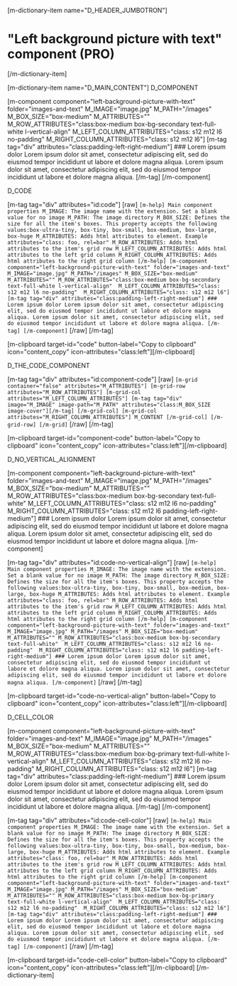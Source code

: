 [m-dictionary-item name="D_HEADER_JUMBOTRON"]
  # "Left background picture with text" component (PRO)
[/m-dictionary-item]

[m-dictionary-item name="D_MAIN_CONTENT"]
  D_COMPONENT

  [m-component component="left-background-picture-with-text" folder="images-and-text" M_IMAGE="image.jpg" M_PATH="/images" M_BOX_SIZE="box-medium" M_ATTRIBUTES="" M_ROW_ATTRIBUTES="class:box-medium box-bg-secondary text-full-white l-vertical-align"  M_LEFT_COLUMN_ATTRIBUTES="class: s12 m12 l6 no-padding"  M_RIGHT_COLUMN_ATTRIBUTES="class: s12 m12 l6"]
    [m-tag tag="div" attributes="class:padding-left-right-medium"]
      ### Lorem ipsum dolor
      Lorem ipsum dolor sit amet, consectetur adipiscing elit, sed do eiusmod tempor incididunt ut labore et dolore magna aliqua. Lorem ipsum dolor sit amet, consectetur adipiscing elit, sed do eiusmod tempor incididunt ut labore et dolore magna aliqua.
    [/m-tag]
  [/m-component]

  D_CODE

  [m-tag tag="div" attributes="id:code"]
    [raw]
    ```
    [m-help]
      Main component properties
      M_IMAGE: The image name with the extension. Set a blank value for no image
      M_PATH: The image directory
      M_BOX_SIZE: Defines the size for all the item's boxes. This property accepts the following values:box-ultra-tiny, box-tiny, box-small, box-medium, box-large, box-huge
      M_ATTRIBUTES: Adds html attributes to element. Example attributes="class: foo, rel=bar"
      M_ROW_ATTRIBUTES: Adds html attributes to the item's grid row
      M_LEFT_COLUMN_ATTRIBUTES: Adds html attributes to the left grid column
      M_RIGHT_COLUMN_ATTRIBUTES: Adds html attributes to the right grid column
    [/m-help]
    [m-component component="left-background-picture-with-text" folder="images-and-text" M_IMAGE="image.jpg" M_PATH="/images" M_BOX_SIZE="box-medium" M_ATTRIBUTES="" M_ROW_ATTRIBUTES="class:box-medium box-bg-secondary text-full-white l-vertical-align"  M_LEFT_COLUMN_ATTRIBUTES="class: s12 m12 l6 no-padding"  M_RIGHT_COLUMN_ATTRIBUTES="class: s12 m12 l6"]
      [m-tag tag="div" attributes="class:padding-left-right-medium"]
        ### Lorem ipsum dolor
        Lorem ipsum dolor sit amet, consectetur adipiscing elit, sed do eiusmod tempor incididunt ut labore et dolore magna aliqua. Lorem ipsum dolor sit amet, consectetur adipiscing elit, sed do eiusmod tempor incididunt ut labore et dolore magna aliqua.
      [/m-tag]
    [/m-component]
    ```
    [/raw]
  [/m-tag]  

  [m-clipboard target-id="code" button-label="Copy to clipboard" icon="content_copy" icon-attributes="class:left"][/m-clipboard]

  D_THE_CODE_COMPONENT

  [m-tag tag="div" attributes="id:component-code"]
    [raw]
    ```
    [m-grid container="false" attributes="M_ATTRIBUTES"]
      [m-grid-row attributes="M_ROW_ATTRIBUTES"]
        [m-grid-col attributes="M_LEFT_COLUMN_ATTRIBUTES"]
          [m-tag tag="div" image="M_IMAGE" image-path="M_PATH" attributes="class:M_BOX_SIZE image-cover"][/m-tag]
        [/m-grid-col]
        [m-grid-col attributes="M_RIGHT_COLUMN_ATTRIBUTES"]
          M_CONTENT
        [/m-grid-col]
      [/m-grid-row]
    [/m-grid]
    ```
    [/raw]
  [/m-tag]  

  [m-clipboard target-id="component-code" button-label="Copy to clipboard" icon="content_copy" icon-attributes="class:left"][/m-clipboard]

  D_NO_VERTICAL_ALIGNMENT

  [m-component component="left-background-picture-with-text" folder="images-and-text" M_IMAGE="image.jpg" M_PATH="/images" M_BOX_SIZE="box-medium" M_ATTRIBUTES="" M_ROW_ATTRIBUTES="class:box-medium box-bg-secondary text-full-white"  M_LEFT_COLUMN_ATTRIBUTES="class: s12 m12 l6 no-padding"  M_RIGHT_COLUMN_ATTRIBUTES="class: s12 m12 l6 padding-left-right-medium"]
    ### Lorem ipsum dolor
    Lorem ipsum dolor sit amet, consectetur adipiscing elit, sed do eiusmod tempor incididunt ut labore et dolore magna aliqua. Lorem ipsum dolor sit amet, consectetur adipiscing elit, sed do eiusmod tempor incididunt ut labore et dolore magna aliqua.
  [/m-component]

  [m-tag tag="div" attributes="id:code-no-vertical-align"]
    [raw]
    ```
    [m-help]
      Main component properties
      M_IMAGE: The image name with the extension. Set a blank value for no image
      M_PATH: The image directory
      M_BOX_SIZE: Defines the size for all the item's boxes. This property accepts the following values:box-ultra-tiny, box-tiny, box-small, box-medium, box-large, box-huge
      M_ATTRIBUTES: Adds html attributes to element. Example attributes="class: foo, rel=bar"
      M_ROW_ATTRIBUTES: Adds html attributes to the item's grid row
      M_LEFT_COLUMN_ATTRIBUTES: Adds html attributes to the left grid column
      M_RIGHT_COLUMN_ATTRIBUTES: Adds html attributes to the right grid column
    [/m-help]
    [m-component component="left-background-picture-with-text" folder="images-and-text" M_IMAGE="image.jpg" M_PATH="/images" M_BOX_SIZE="box-medium" M_ATTRIBUTES="" M_ROW_ATTRIBUTES="class:box-medium box-bg-secondary text-full-white"  M_LEFT_COLUMN_ATTRIBUTES="class: s12 m12 l6 no-padding"  M_RIGHT_COLUMN_ATTRIBUTES="class: s12 m12 l6 padding-left-right-medium"]
      ### Lorem ipsum dolor
      Lorem ipsum dolor sit amet, consectetur adipiscing elit, sed do eiusmod tempor incididunt ut labore et dolore magna aliqua. Lorem ipsum dolor sit amet, consectetur adipiscing elit, sed do eiusmod tempor incididunt ut labore et dolore magna aliqua.
    [/m-component]
    ```
    [/raw]
  [/m-tag]

  [m-clipboard target-id="code-no-vertical-align" button-label="Copy to clipboard" icon="content_copy" icon-attributes="class:left"][/m-clipboard]  

  D_CELL_COLOR

  [m-component component="left-background-picture-with-text" folder="images-and-text" M_IMAGE="image.jpg" M_PATH="/images" M_BOX_SIZE="box-medium" M_ATTRIBUTES="" M_ROW_ATTRIBUTES="class:box-medium box-bg-primary text-full-white l-vertical-align"  M_LEFT_COLUMN_ATTRIBUTES="class: s12 m12 l6 no-padding"  M_RIGHT_COLUMN_ATTRIBUTES="class: s12 m12 l6"]
    [m-tag tag="div" attributes="class:padding-left-right-medium"]
      ### Lorem ipsum dolor
      Lorem ipsum dolor sit amet, consectetur adipiscing elit, sed do eiusmod tempor incididunt ut labore et dolore magna aliqua. Lorem ipsum dolor sit amet, consectetur adipiscing elit, sed do eiusmod tempor incididunt ut labore et dolore magna aliqua.
    [/m-tag]
  [/m-component]

  [m-tag tag="div" attributes="id:code-cell-color"]
    [raw]
    ```
    [m-help]
      Main component properties
      M_IMAGE: The image name with the extension. Set a blank value for no image
      M_PATH: The image directory
      M_BOX_SIZE: Defines the size for all the item's boxes. This property accepts the following values:box-ultra-tiny, box-tiny, box-small, box-medium, box-large, box-huge
      M_ATTRIBUTES: Adds html attributes to element. Example attributes="class: foo, rel=bar"
      M_ROW_ATTRIBUTES: Adds html attributes to the item's grid row
      M_LEFT_COLUMN_ATTRIBUTES: Adds html attributes to the left grid column
      M_RIGHT_COLUMN_ATTRIBUTES: Adds html attributes to the right grid column
    [/m-help]
    [m-component component="left-background-picture-with-text" folder="images-and-text" M_IMAGE="image.jpg" M_PATH="/images" M_BOX_SIZE="box-medium" M_ATTRIBUTES="" M_ROW_ATTRIBUTES="class:box-medium box-bg-primary text-full-white l-vertical-align"  M_LEFT_COLUMN_ATTRIBUTES="class: s12 m12 l6 no-padding"  M_RIGHT_COLUMN_ATTRIBUTES="class: s12 m12 l6"]
      [m-tag tag="div" attributes="class:padding-left-right-medium"]
        ### Lorem ipsum dolor
        Lorem ipsum dolor sit amet, consectetur adipiscing elit, sed do eiusmod tempor incididunt ut labore et dolore magna aliqua. Lorem ipsum dolor sit amet, consectetur adipiscing elit, sed do eiusmod tempor incididunt ut labore et dolore magna aliqua.
      [/m-tag]
    [/m-component]
    ```
    [/raw]
  [/m-tag]  

  [m-clipboard target-id="code-cell-color" button-label="Copy to clipboard" icon="content_copy" icon-attributes="class:left"][/m-clipboard]
[/m-dictionary-item]
